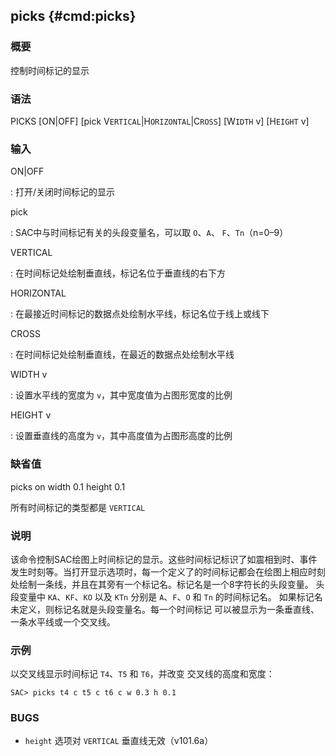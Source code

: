 ## picks {#cmd:picks}

### 概要

控制时间标记的显示

### 语法

PICKS \[ON|OFF\] \[pick V`ERTICAL`|H`ORIZONTAL`|C`ROSS`\] \[W`IDTH` v\]
\[H`EIGHT` v\]

### 输入

ON|OFF

:   打开/关闭时间标记的显示

pick

:   SAC中与时间标记有关的头段变量名，可以取 `O`、`A`、
    `F`、`Tn`（n=0–9）

VERTICAL

:   在时间标记处绘制垂直线，标记名位于垂直线的右下方

HORIZONTAL

:   在最接近时间标记的数据点处绘制水平线，标记名位于线上或线下

CROSS

:   在时间标记处绘制垂直线，在最近的数据点处绘制水平线

WIDTH v

:   设置水平线的宽度为 `v`，其中宽度值为占图形宽度的比例

HEIGHT v

:   设置垂直线的高度为 `v`，其中高度值为占图形高度的比例

### 缺省值

picks on width 0.1 height 0.1

所有时间标记的类型都是 `VERTICAL`

### 说明

该命令控制SAC绘图上时间标记的显示。这些时间标记标识了如震相到时、事件
发生时刻等。当打开显示选项时，每一个定义了的时间标记都会在绘图上相应时刻
处绘制一条线，并且在其旁有一个标记名。标记名是一个8字符长的头段变量。
头段变量中 `KA`、`KF`、`KO` 以及 `KTn` 分别是 `A`、`F`、`O` 和 `Tn`
的时间标记名。 如果标记名未定义，则标记名就是头段变量名。每一个时间标记
可以被显示为一条垂直线、一条水平线或一个交叉线。

### 示例

以交叉线显示时间标记 `T4`、`T5` 和 `T6`，并改变 交叉线的高度和宽度：

``` {.bash}
SAC> picks t4 c t5 c t6 c w 0.3 h 0.1
```

### BUGS

-   `height` 选项对 `VERTICAL` 垂直线无效（v101.6a）


